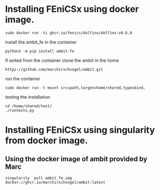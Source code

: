 # Installing FEniCSx using docker image.
```
sudo docker run -ti ghcr.io/fenics/dolfinx/dolfinx:v0.6.0
```
install the ambit_fe in the container
```
python3 -m pip install ambit-fe
```
If exited from the container
clone the ambit in the home
```
https://github.com/marchirschvogel/ambit.git
```
run the container
```
sudo docker run -t mount src=path,target=home/shared,type=bind, 
```
testing the installation
```
cd /home/shared/test/
./runtests.py
```
# Installing FEniCSx using singularity from docker image.
## Using the docker image of ambit provided  by Marc
```
singularity  pull ambit_fe.img docker://ghcr.io/marchirschvogel/ambit:latest
```
